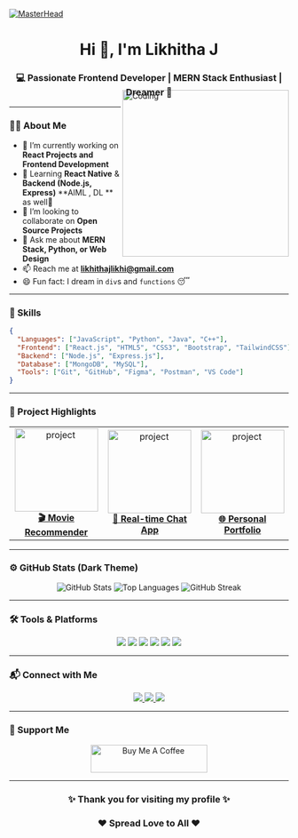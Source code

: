 [![MasterHead](https://1.bp.blogspot.com/-7A4WynwLsMw/XbBpCXG8fHI/AAAAAAAAMt4/uOa1bpLskYgrwGbllhSu2SDj_Mig8SXJQCLcBGAsYHQ/s1600/2000_600px.gif)](https://github.com/TensorDevLJ)

<h1 align="center">Hi 👋, I'm Likhitha J</h1>
<h3 align="center">💻 Passionate Frontend Developer | MERN Stack Enthusiast | Dreamer 🚀</h3>

<img align="right" alt="Coding" width="300" style="margin-top:-30px;" src="https://media.giphy.com/media/qgQUggAC3Pfv687qPC/giphy.gif" />


---

### 👩‍💻 About Me
- 🔭 I’m currently working on **React Projects and Frontend Development**
- 🌱 Learning **React Native** & **Backend (Node.js, Express)** **AIML , DL ** as well🤣
- 🤝 I’m looking to collaborate on **Open Source Projects**
- 💬 Ask me about **MERN Stack, Python, or Web Design**
- 📫 Reach me at **likhithajlikhi@gmail.com**
- 😄 Fun fact: I dream in `div`s and `functions` 😴

---

### 🧠 Skills
```json
{
  "Languages": ["JavaScript", "Python", "Java", "C++"],
  "Frontend": ["React.js", "HTML5", "CSS3", "Bootstrap", "TailwindCSS"],
  "Backend": ["Node.js", "Express.js"],
  "Database": ["MongoDB", "MySQL"],
  "Tools": ["Git", "GitHub", "Figma", "Postman", "VS Code"]
}
```

---

### 🚀 Project Highlights

<table>
  <tr>
    <td align="center">
      <a href="https://github.com/TensorDevLJ/Movie-Recommendation-System" target="_blank">
        <img src="https://media.giphy.com/media/UTVyOp0wzVQfa/giphy.gif" width="150px" alt="project" /><br/>
        <b>🎬 Movie Recommender</b>
      </a>
    </td>
    <td align="center">
      <a href="https://github.com/TensorDevLJ/Chat-App" target="_blank">
        <img src="https://media.giphy.com/media/xUPGcguWZHRC2HyBRS/giphy.gif" width="150px" alt="project"/><br/>
        <b>💬 Real-time Chat App</b>
      </a>
    </td>
    <td align="center">
      <a href="https://github.com/TensorDevLJ/Portfolio" target="_blank">
        <img src="https://media.giphy.com/media/26tn33aiTi1jkl6H6/giphy.gif" width="150px" alt="project"/><br/>
        <b>🌐 Personal Portfolio</b>
      </a>
    </td>
  </tr>
</table>

---

### ⚙️ GitHub Stats (Dark Theme)

<p align="center">
  <img src="https://github-readme-stats.vercel.app/api?username=TensorDevLJ&show_icons=true&theme=radical" alt="GitHub Stats" />
  <img src="https://github-readme-stats.vercel.app/api/top-langs/?username=TensorDevLJ&layout=compact&theme=radical" alt="Top Languages" />
  <img src="https://github-readme-streak-stats.herokuapp.com?user=TensorDevLJ&theme=radical" alt="GitHub Streak" />
</p>

---

### 🛠 Tools & Platforms

<p align="center">
  <img src="https://img.shields.io/badge/Code-JavaScript-informational?style=flat&logo=javascript&color=F7DF1E" />
  <img src="https://img.shields.io/badge/Framework-React-informational?style=flat&logo=react&color=61DAFB" />
  <img src="https://img.shields.io/badge/Backend-Node.js-informational?style=flat&logo=node.js&color=339933" />
  <img src="https://img.shields.io/badge/Database-MongoDB-informational?style=flat&logo=mongodb&color=47A248" />
  <img src="https://img.shields.io/badge/Tool-Git-informational?style=flat&logo=git&color=F05032" />
  <img src="https://img.shields.io/badge/Design-Figma-informational?style=flat&logo=figma&color=F24E1E" />
</p>

---

### 📬 Connect with Me

<p align="center">
  <a href="https://www.linkedin.com/in/likhitha-j-362a0925b" target="_blank">
    <img src="https://img.shields.io/badge/LinkedIn-blue?style=for-the-badge&logo=linkedin&logoColor=white" />
  </a>
  <a href="https://twitter.com/likhithaj8" target="_blank">
    <img src="https://img.shields.io/badge/Twitter-%231DA1F2.svg?style=for-the-badge&logo=Twitter&logoColor=white" />
  </a>
  <a href="mailto:likhithajlikhi@gmail.com">
    <img src="https://img.shields.io/badge/Gmail-red?style=for-the-badge&logo=gmail&logoColor=white" />
  </a>
</p>

---

### 💖 Support Me

<p align="center">
  <a href="https://www.buymeacoffee.com/likhithaJ" target="_blank">
    <img src="https://cdn.buymeacoffee.com/buttons/v2/default-yellow.png" height="50" width="210" alt="Buy Me A Coffee" />
  </a>
</p>

---

<h3 align="center">✨ Thank you for visiting my profile ✨</h3>
<h3 align="center">❤️ Spread Love to All ❤️</h3>
